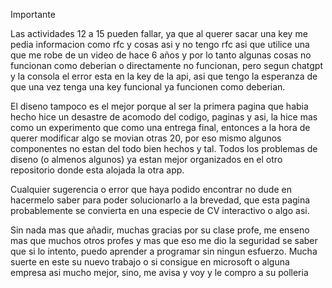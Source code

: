 Importante

Las actividades 12 a 15 pueden fallar, ya que al querer sacar una key me pedia informacion como rfc y cosas asi y no
tengo rfc asi que utilice una que me robe de un video de hace 6 años y por lo tanto algunas cosas no funcionan como
deberian o directamente no funcionan, pero segun chatgpt y la consola el error esta en la key de la api, asi que tengo
la esperanza de que una vez tenga una key funcional ya funcionen como deberian.

El diseno tampoco es el mejor porque al ser la primera pagina que habia hecho hice un desastre de acomodo del codigo,
paginas y asi, la hice mas como un experimento que como una entrega final, entonces a la hora de querer modificar algo
se movian otras 20, por eso mismo algunos componentes no estan del todo bien hechos y tal.
Todos los problemas de diseno (o almenos algunos) ya estan mejor organizados en el otro repositorio donde esta alojada 
la otra app.

Cualquier sugerencia o error que haya podido encontrar no dude en hacermelo saber para poder solucionarlo a la brevedad,
que esta pagina probablemente se convierta en una especie de CV interactivo o algo asi.

Sin nada mas que añadir, muchas gracias por su clase profe, me enseno mas que muchos otros profes y mas que eso me dio la
seguridad se saber que si lo intento, puedo aprender a programar sin ningun esfuerzo.
Mucha suerte en este su nuevo trabajo o si consigue en microsoft o alguna empresa asi mucho mejor, sino, me avisa y voy y 
le compro a su polleria 